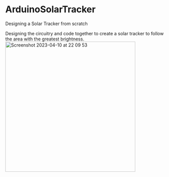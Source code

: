 # ArduinoSolarTracker
Designing a Solar Tracker from scratch

Designing the circuitry and code together to create a solar tracker to follow the area with the greatest brightness.<img width="407" alt="Screenshot 2023-04-10 at 22 09 53" src="https://user-images.githubusercontent.com/90009399/230999422-41d694fe-4107-44e4-a1f6-f0a71a31a3ec.png">

